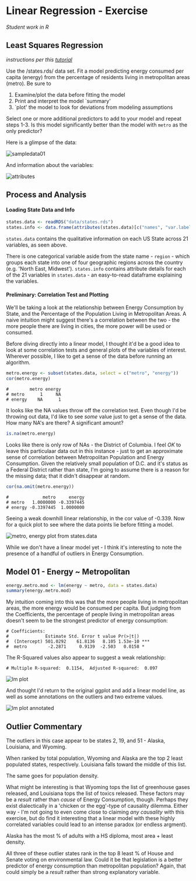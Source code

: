 # Linear Regression - Exercise

_Student work in R_

## Least Squares Regression

_instructions per this [tutorial](http://tutorials.iq.harvard.edu/R/Rstatistics/Rstatistics.html#orgheadline16)_

Use the /states.rds/ data set. Fit a model predicting energy consumed per capita (energy) from the percentage of residents living in metropolitan areas (metro). Be sure to

1. Examine/plot the data before fitting the model
2. Print and interpret the model `summary'
3. `plot' the model to look for deviations from modeling assumptions

Select one or more additional predictors to add to your model and repeat steps 1-3. Is this model significantly better than the model with `metro` as the only predictor?

Here is a glimpse of the data:

![sampledata01](plots/sampledata01.png)

And information about the variables:

![attributes](plots/sampledata02.png)

## Process and Analysis

#### Loading State Data and Info

``` r
states.data <- readRDS("data/states.rds")
states.info <- data.frame(attributes(states.data)[c("names", "var.labels")])
```

`states.data` contains the qualitative information on each US State across 21 variables, as seen above. 

There is one categorical variable aside from the state name - `region` - which groups each state into one of four geographic regions across the country (e.g. 'North East, Midwest'). `states.info` contains attribute details for each of the 21 variables in `states.data` - an easy-to-read dataframe explaining the variables. 

#### Preliminary: Correlation Test and Plotting

We'll be taking a look at the relationship between Energy Consumption by State, and the Percentage of the Population Living in Metropolitan Areas. A naive intuition might suggest there's a correlation between the two - the more people there are living in cities, the more power will be used or consumed. 

Before diving directly into a linear model, I thought it'd be a good idea to look at some correlation tests and general plots of the variables of interest. Wherever possible, I like to get a sense of the data before running an algorithm.

``` r
metro.energy <- subset(states.data, select = c("metro", "energy"))
cor(metro.energy)
```

	#        metro energy
	# metro      1     NA
	# energy    NA      1

It looks like the NA values throw off the correlation test. Even though I'd be throwing out data, I'd like to see _some_ value just to get a sense of the data. How many NA's are there? A significant amount?

``` r
is.na(metro.energy)
```

Looks like there is only row of NAs - the District of Columbia. I feel _OK_ to leave this particulaar data out in this instance - just to get an approximate sense of correlation between Metropolitan Population and Energy Consumption. Given the relatively small population of D.C. and it's status as a Federal District rather than state, I'm going to assume there is a reason for the missing data; that it didn't disappear at random. 

``` r
cor(na.omit(metro.energy))
```

	#             metro     energy
	# metro   1.0000000 -0.3397445
	# energy -0.3397445  1.0000000

Seeing a weak downhill linear relationship, in the cor value of -0.339. Now for a quick plot to see where the data points lie before fitting a model. 

![metro, energy plot from states.data](plots/02-energy.model-EDA.png)

While we don't have a linear model yet - I think it's interesting to note the presence of a handful of outliers in Energy Consumption. 

## Model 01 - Energy ~ Metropolitan

``` r
energy.metro.mod <- lm(energy ~ metro, data = states.data)
summary(energy.metro.mod)
```
My intuition coming into this was that the more people living in metropolitan areas, the more energy would be consumed per capita. But judging from the Coefficients, the percentage of people living in metropolitan areas doesn't seem to be the strongest predictor of energy consumption:

	# Coefficients:
	#              Estimate Std. Error t value Pr(>|t|)    
	#  (Intercept) 501.0292    61.8136   8.105 1.53e-10 ***
	#  metro        -2.2871     0.9139  -2.503   0.0158 *  

The R-Squared values also appear to suggest a weak relationship: 

	# Multiple R-squared:  0.1154,	Adjusted R-squared:  0.097 

![lm plot](plots/03-energy.metro.mod.jpeg)

And thought I'd return to the original ggplot and add a linear model line, as well as some annotations on the outliers and two extreme values. 

![lm plot annotated](plots/02-energy.model-lm-anno-02.png)


##  Outlier Commentary

The outliers in this case appear to be states 2, 19, and 51 - Alaska, Louisiana, and Wyoming. 

When ranked by total population, Wyoming and Alaska are the top 2 least populated states, respectively. Louisiana falls toward the middle of this list. 

The same goes for population density.

What might be interesting is that Wyoming tops the list of greenhouse gases released, and Louisiana tops the list of toxics released. These factors may be a _result_ rather than _cause_ of Energy Consumption, though. Perhaps they exist dialectically in a 'chicken or the egg'-type of causality dilemma. Either way -  I'm not going to even come close to claiming _any_ *causality* with this exercise, but do find it interesting that a linear model with these highly correlated variables could lead to an intense paradox (or endless argment).

Alaska has the most % of adults with a HS diploma, most area + least density.

All three of these outlier states rank in the top 8 least % of House and Senate voting on environmental law. Could it be that legislation is a better predictor of energy consumption than metropolitan population? Again, that could simply be a _result_ rather than strong explanatory variable. 


